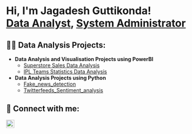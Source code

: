 <h1>Hi, I'm Jagadesh Guttikonda! <br/><a href="https://github.com/Jagadesh2708">Data Analyst</a>, <a href="https://www.linkedin.com/in/jagadesh-guttikonda-177654154/">System Administrator</a></h1>

<h2>👨‍💻 Data Analysis Projects:</h2>

- <b>Data Analysis and Visualisation Projects using PowerBI</b>
  - [Superstore Sales Data Analysis]()
  - [IPL Teams Statistics Data Analysis]()
- <b>Data Analysis Projects using Python</b>
  - [Fake_news_detection]()
  - [Twitterfeeds_Sentiment_analysis]()


<h2> 🤳 Connect with me:</h2>


[<img align="left" alt="JoshMadakor | LinkedIn" width="22px" src="https://cdn.jsdelivr.net/npm/simple-icons@v3/icons/linkedin.svg" />][linkedin]


[linkedin]: https://www.linkedin.com/in/jagadesh-guttikonda-177654154/

